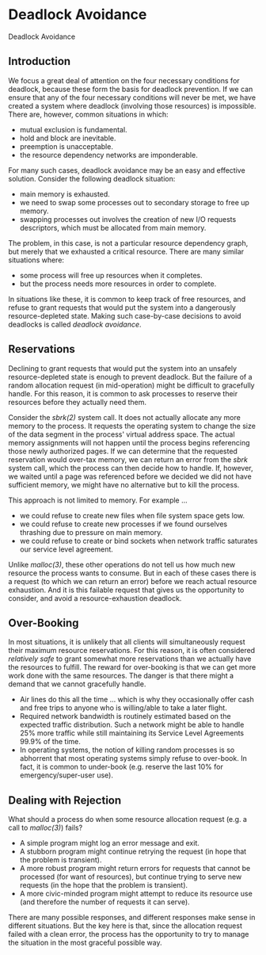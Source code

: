 # Deadlock Avoidance

Deadlock Avoidance

## Introduction

We focus a great deal of attention on the four necessary conditions for deadlock, because these form the basis for deadlock prevention. If we can ensure that any of the four necessary conditions will never be met, we have created a system where deadlock (involving those resources) is impossible. There are, however, common situations in which:

- mutual exclusion is fundamental.
- hold and block are inevitable.
- preemption is unacceptable.
- the resource dependency networks are imponderable.

For many such cases, deadlock avoidance may be an easy and effective solution. Consider the following deadlock situation:

- main memory is exhausted.
- we need to swap some processes out to secondary storage to free up memory.
- swapping processes out involves the creation of new I/O requests descriptors, which must be allocated from main memory.

The problem, in this case, is not a particular resource dependency graph, but merely that we exhausted a critical resource. There are many similar situations where:

- some process will free up resources when it completes.
- but the process needs more resources in order to complete.

In situations like these, it is common to keep track of free resources, and refuse to grant requests that would put the system into a dangerously resource-depleted state. Making such case-by-case decisions to avoid deadlocks is called *deadlock avoidance*.



## Reservations

Declining to grant requests that would put the system into an unsafely resource-depleted state is enough to prevent deadlock. But the failure of a random allocation request (in mid-operation) might be difficult to gracefully handle. For this reason, it is common to ask processes to reserve their resources before they actually need them.

Consider the *sbrk(2)* system call. It does not actually allocate any more memory to the process. It requests the operating system to change the size of the data segment in the process' virtual address space. The actual memory assignments will not happen until the process begins referencing those newly authorized pages. If we can determine that the requested reservation would over-tax memory, we can return an error from the *sbrk* system call, which the process can then decide how to handle. If, however, we waited until a page was referenced before we decided we did not have sufficient memory, we might have no alternative but to kill the process.

This approach is not limited to memory. For example ...

- we could refuse to create new files when file system space gets low.
- we could refuse to create new processes if we found ourselves thrashing due to pressure on main memory.
- we could refuse to create or bind sockets when network traffic saturates our service level agreement.

Unlike *malloc(3)*, these other operations do not tell us how much new resource the process wants to consume. But in each of these cases there is a request (to which we can return an error) before we reach actual resource exhaustion. And it is this failable request that gives us the opportunity to consider, and avoid a resource-exhaustion deadlock.



## Over-Booking

In most situations, it is unlikely that all clients will simultaneously request their maximum resource reservations. For this reason, it is often considered *relatively safe* to grant somewhat more reservations than we actually have the resources to fulfill. The reward for over-booking is that we can get more work done with the same resources. The danger is that there might a demand that we cannot gracefully handle.

- Air lines do this all the time ... which is why they occasionally offer cash and free trips to anyone who is willing/able to take a later flight.
- Required network bandwidth is routinely estimated based on the expected traffic distribution. Such a network might be able to handle 25% more traffic while still maintaining its Service Level Agreements 99.9% of the time.
- In operating systems, the notion of killing random processes is so abhorrent that most operating systems simply refuse to over-book. In fact, it is common to under-book (e.g. reserve the last 10% for emergency/super-user use).



## Dealing with Rejection

What should a process do when some resource allocation request (e.g. a call to *malloc(3)*) fails?

- A simple program might log an error message and exit.
- A stubborn program might continue retrying the request (in hope that the problem is transient).
- A more robust program might return errors for requests that cannot be processed (for want of resources), but continue trying to serve new requests (in the hope that the problem is transient).
- A more civic-minded program might attempt to reduce its resource use (and therefore the number of requests it can serve).

There are many possible responses, and different responses make sense in different situations. But the key here is that, since the allocation request failed with a clean error, the process has the opportunity to try to manage the situation in the most graceful possible way.
